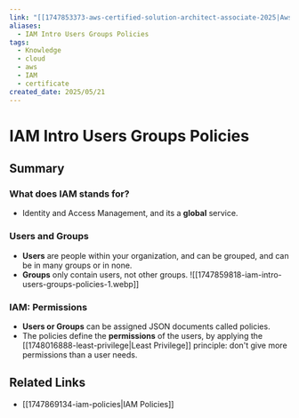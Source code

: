 ```yaml
---
link: "[[1747853373-aws-certified-solution-architect-associate-2025|Aws Certified Solution Architect Associate 2025]]"
aliases:
  - IAM Intro Users Groups Policies
tags:
  - Knowledge
  - cloud
  - aws
  - IAM
  - certificate
created_date: 2025/05/21
---
```

# IAM Intro Users Groups Policies
## Summary
### What does IAM stands for?
- Identity and Access Management, and its a **global** service.
### Users and Groups
- **Users** are people within your organization, and can be grouped, and can be in many groups or in none.
- **Groups** only contain users, not other groups.
![[1747859818-iam-intro-users-groups-policies-1.webp]]
### IAM: Permissions
- **Users or Groups** can be assigned JSON documents called policies.
- The policies define the **permissions** of the users, by applying the [[1748016888-least-privilege|Least Privilege]] principle: don't give more permissions than a user needs.
## Related Links
- [[1747869134-iam-policies|IAM Policies]]
